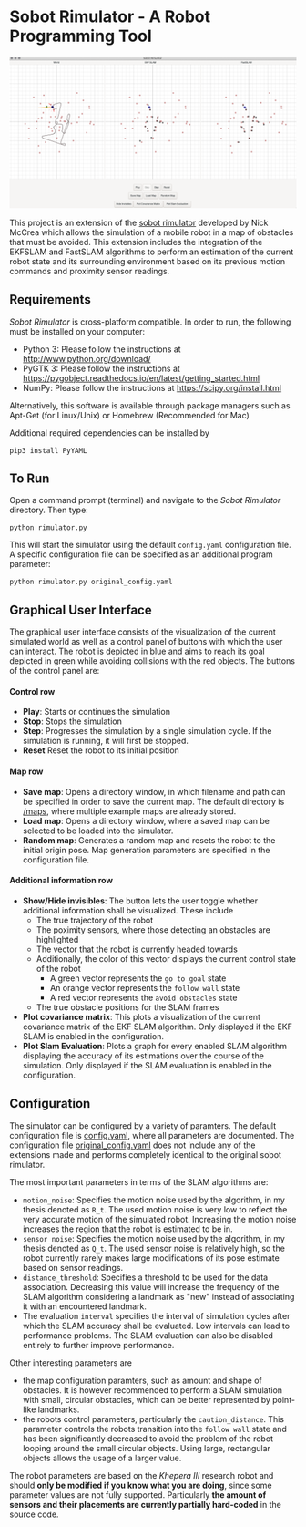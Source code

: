 # Sobot Rimulator - A Robot Programming Tool

![Screenshot](documentation/GUI.png)

This project is an extension of the [sobot rimulator](https://github.com/nmccrea/sobot-rimulator) developed by Nick McCrea
which allows the simulation of a mobile robot in a map of obstacles that must be avoided.
This extension includes the integration of the EKFSLAM and FastSLAM algorithms to perform an estimation of the current robot state
and its surrounding environment based on its previous motion commands and proximity sensor readings.

## Requirements

*Sobot Rimulator* is cross-platform compatible. In order to run, the following must be installed on your computer:
- Python 3: Please follow the instructions at http://www.python.org/download/
- PyGTK 3: Please follow the instructions at https://pygobject.readthedocs.io/en/latest/getting_started.html
- NumPy: Please follow the instructions at https://scipy.org/install.html

Alternatively, this software is available through package managers such as Apt-Get (for Linux/Unix) or Homebrew (Recommended for Mac)

Additional required dependencies can be installed by
    
    pip3 install PyYAML
    

## To Run

Open a command prompt (terminal) and navigate to the *Sobot Rimulator* directory. Then type:

    python rimulator.py
    
This will start the simulator using the default `config.yaml` configuration file. A specific configuration file can be
specified as an additional program parameter:

    python rimulator.py original_config.yaml
    
## Graphical User Interface

The graphical user interface consists of the visualization of the current simulated world as well as a control panel of 
buttons with which the user can interact. The robot is depicted in blue and aims to reach its goal depicted in green 
while avoiding collisions with the red objects. The buttons of the control panel are:

#### Control row

- **Play**: Starts or continues the simulation
- **Stop**: Stops the simulation
- **Step**: Progresses the simulation by a single simulation cycle. If the simulation is running, it will first be stopped.
- **Reset** Reset the robot to its initial position 

#### Map row

- **Save map**: Opens a directory window, in which filename and path can be specified in order to save the current map.
 The default directory is [/maps](/maps), where multiple example maps are already stored.
- **Load map**: Opens a directory window, where a saved map can be selected to be loaded into the simulator.
- **Random map**: Generates a random map and resets the robot to the initial origin pose. Map generation parameters are 
specified in the configuration file.

#### Additional information row

- **Show/Hide invisibles**: The button lets the user toggle whether additional information shall be visualized. These 
include 
    - The true trajectory of the robot
    - The poximity sensors, where those detecting an obstacles are highlighted
    - The vector that the robot is currently headed towards
    - Additionally, the color of this vector displays the current control state of the robot
        - A green vector represents the `go to goal` state
        - An orange vector represents the `follow wall` state
        - A red vector represents the `avoid obstacles` state
    - The true obstacle positions for the SLAM frames
- **Plot covariance matrix**: This plots a visualization of the current covariance matrix of the EKF SLAM algorithm. 
Only displayed if the EKF SLAM is enabled in the configuration.
- **Plot Slam Evaluation**: Plots a graph for every enabled SLAM algorithm displaying the accuracy of its estimations 
over the course of the simulation. Only displayed if the SLAM evaluation is enabled in the configuration.

## Configuration

The simulator can be configured by a variety of paramters. The default configuration file is [config.yaml](config.yaml), 
where all parameters are documented. The configuration file [original_config.yaml](original_config.yaml) does not include
any of the extensions made and performs completely identical to the original sobot rimulator.

The most important parameters in terms of the SLAM algorithms are:

- `motion_noise`: Specifies the motion noise used by the algorithm, in my thesis denoted as `R_t`. The used motion 
noise is very low to reflect the very accurate motion of the simulated robot. Increasing the motion noise increases the 
region that the robot is estimated to be in.
- `sensor_noise`: Specifies the motion noise used by the algorithm, in my thesis denoted as `Q_t`. The used sensor noise
is relatively high, so the robot currently rarely makes large modifications of its pose estimate based on sensor readings.
- `distance_threshold`: Specifies a threshold to be used for the data association. Decreasing this value will increase 
the frequency of the SLAM algorithm considering a landmark as "new" instead of associating it with an encountered landmark.
- The evaluation `interval` specifies the interval of simulation cycles after which the SLAM accuracy shall be evaluated.
Low intervals can lead to performance problems. The SLAM evaluation can also be disabled entirely to further improve performance.

Other interesting parameters are

- the map configuration paramters, such as amount and shape of obstacles. It is however recommended to perform a SLAM simulation
with small, circular obstacles, which can be better represented by point-like landmarks.
- the robots control parameters, particularly the `caution_distance`. This parameter controls the robots transition into
the `follow wall` state and has been significantly decreased to avoid the problem of the robot looping around the small 
circular objects. Using large, rectangular objects allows the usage of a larger value.

The robot parameters are based on the *Khepera III* research robot and should **only be modified if you know what you are doing**, since some parameter values are not fully 
supported. Particularly **the amount of sensors and their placements are currently partially hard-coded** in the source code.

